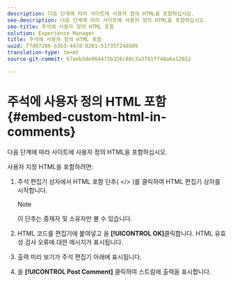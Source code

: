 ```yaml
---
description: 다음 단계에 따라 사이트에 사용자 정의 HTML을 포함하십시오.
seo-description: 다음 단계에 따라 사이트에 사용자 정의 HTML을 포함하십시오.
seo-title: 주석에 사용자 정의 HTML 포함
solution: Experience Manager
title: 주석에 사용자 정의 HTML 포함
uuid: f7d07286-b3b3-447d-8281-51735f24ddd9
translation-type: tm+mt
source-git-commit: 67aeb3de964473b326c88c3a3f81ff48a6a12652

---
```



# 주석에 사용자 정의 HTML 포함{#embed-custom-html-in-comments}

다음 단계에 따라 사이트에 사용자 정의 HTML을 포함하십시오.

사용자 지정 HTML을 포함하려면:
1. 주석 편집기 상자에서 HTML 포함 단추( &lt;/&gt; )를 클릭하여 HTML 편집기 상자를 시작합니다.

   >[!NOTE]
   >
   >이 단추는 중재자 및 소유자만 볼 수 있습니다.

1. HTML 코드를 편집기에 붙여넣고 을 **[!UICONTROL OK]**&#x200B;클릭합니다. HTML 유효성 검사 오류에 대한 메시지가 표시됩니다.
1. 출력 미리 보기가 주석 편집기 아래에 표시됩니다.
1. 을 **[!UICONTROL Post Comment]** 클릭하여 스트림에 출력을 표시합니다.
